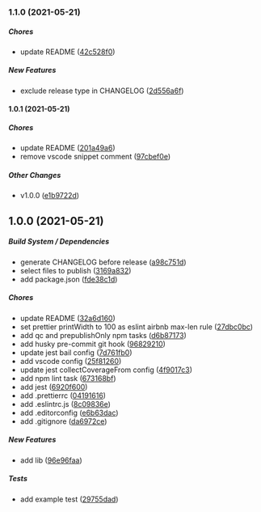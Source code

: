 ### 1.1.0 (2021-05-21)

##### Chores

*  update README ([42c528f0](https://github.com/trubavuong/node-starter/commit/42c528f0cfba0039c8434c5925e2a644ea59f74f))

##### New Features

*  exclude release type in CHANGELOG ([2d556a6f](https://github.com/trubavuong/node-starter/commit/2d556a6f3ae49150b8796983973892016e17d26c))

#### 1.0.1 (2021-05-21)

##### Chores

*  update README ([201a49a6](https://github.com/trubavuong/node-starter/commit/201a49a6675970c09a3a4997cde30cd52e9dd88a))
*  remove vscode snippet comment ([97cbef0e](https://github.com/trubavuong/node-starter/commit/97cbef0ed881f5be13346985ce1d50b49d1e5d79))

##### Other Changes

*  v1.0.0 ([e1b9722d](https://github.com/trubavuong/node-starter/commit/e1b9722da37d73f2f86ea23587f7fb45660d2287))

## 1.0.0 (2021-05-21)

##### Build System / Dependencies

*  generate CHANGELOG before release ([a98c751d](https://github.com/trubavuong/node-starter/commit/a98c751d53de09ff1e6eec44e74d60c233917f62))
*  select files to publish ([3169a832](https://github.com/trubavuong/node-starter/commit/3169a832e1a0353d7f4096f3fc6501fa3039567c))
*  add package.json ([fde38c1d](https://github.com/trubavuong/node-starter/commit/fde38c1d3bd293c5b78c7adda8bdfe872a04cb36))

##### Chores

*  update README ([32a6d160](https://github.com/trubavuong/node-starter/commit/32a6d160eebfd825601da29ee178323af47d78cb))
*  set prettier printWidth to 100 as eslint airbnb max-len rule ([27dbc0bc](https://github.com/trubavuong/node-starter/commit/27dbc0bcbe933ee80f8eb696204edd288ca5fceb))
*  add qc and prepublishOnly npm tasks ([d6b87173](https://github.com/trubavuong/node-starter/commit/d6b87173fc81101a35c834eaaa93a798b2ff43a5))
*  add husky pre-commit git hook ([96829210](https://github.com/trubavuong/node-starter/commit/96829210d94eafcf87a41dd0a3165ee19fb29146))
*  update jest bail config ([7d761fb0](https://github.com/trubavuong/node-starter/commit/7d761fb0c791b52d7c09c4f329878a319c33bf53))
*  add vscode config ([25f81260](https://github.com/trubavuong/node-starter/commit/25f81260ab0e6c32208d4907bbe1c3475868be9d))
*  update jest collectCoverageFrom config ([4f9017c3](https://github.com/trubavuong/node-starter/commit/4f9017c3a81f5aa57802f8381f960a2c401e1b44))
*  add npm lint task ([673168bf](https://github.com/trubavuong/node-starter/commit/673168bf2703871a4fff06fcfb633e072be6b80e))
*  add jest ([6920f600](https://github.com/trubavuong/node-starter/commit/6920f6005d1272af495ef44a8cc35141c15e56d2))
*  add .prettierrc ([04191616](https://github.com/trubavuong/node-starter/commit/041916168d3f292cb1d924c1a859fcf03e7d1cae))
*  add .eslintrc.js ([8c09836e](https://github.com/trubavuong/node-starter/commit/8c09836e81bc56763b3fbaa6904b14c4b1971ba8))
*  add .editorconfig ([e6b63dac](https://github.com/trubavuong/node-starter/commit/e6b63dace1d3adbedba6e309d3b84cc53540a0cc))
*  add .gitignore ([da6972ce](https://github.com/trubavuong/node-starter/commit/da6972cedd16832d696da65844c4f1a32bbd86ce))

##### New Features

*  add lib ([96e96faa](https://github.com/trubavuong/node-starter/commit/96e96faa12467618d0f2f7426cfa7c9e33e429ae))

##### Tests

*  add example test ([29755dad](https://github.com/trubavuong/node-starter/commit/29755dad3f3f009487171635fbaa61111e141c79))

